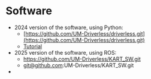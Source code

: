 # Software

- 2024 version of the software, using Python:
    - [https://github.com/UM-Driverless/driverless.git](https://github.com/UM-Driverless/driverless.git)
    - [Tutorial](https://youtu.be/wZSFr2eYE4M?si=K0gPpFHeWrK2Y9I8)
- 2025 version of the software, using ROS:
    - https://github.com/UM-Driverless/KART_SW.git
    - git@github.com:UM-Driverless/KART_SW.git
- 
